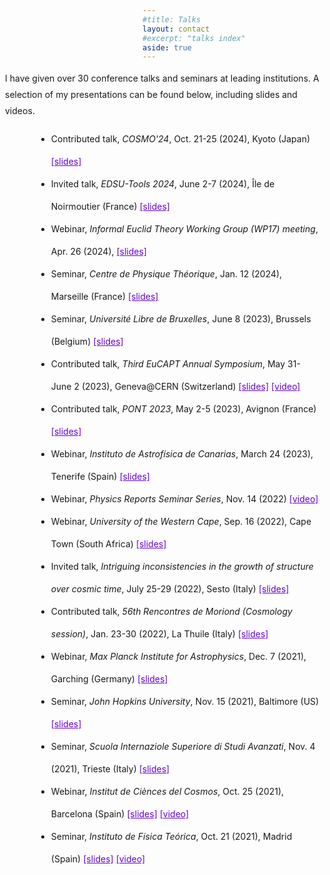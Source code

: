 ```yaml
---
#title: Talks
layout: contact
#excerpt: "talks index"
aside: true
---
```



<p style="line-height:26px; margin-left: -220px; margin-right: 220px;">
I have given over 30 conference talks and seminars at leading institutions. A selection of my presentations can be found below, including slides and videos.
</p>

<ul style="line-height:36px; margin-left: -170px; margin-right: 220px;" >
  <li>Contributed talk, <em>COSMO'24</em>, Oct. 21-25 (2024), Kyoto (Japan) <a href="/assets/talks/Talk_COSMO24.pdf" style="color: #6600cc;"> [slides]</a>
  </li>

  <li> Invited talk, <em>EDSU-Tools 2024</em>, June 2-7 (2024), Île de Noirmoutier (France) <a href="/assets/talks/Talk_EDSU-Tools.pdf" style="color: #6600cc;"> [slides]</a>
  </li>

  <li> Webinar, <em>Informal Euclid Theory Working Group (WP17) meeting</em>, Apr. 26 (2024), <a href="/assets/talks/Talk_Euclid_WP17.pdf" style="color: #6600cc;"> [slides]</a>
  </li>

  <li> Seminar, <em>Centre de Physique Théorique</em>, Jan. 12 (2024), Marseille (France) <a href="/assets/talks/Talk_CPT.pdf" style="color: #6600cc;"> [slides]</a>
  </li>

  <li> Seminar, <em>Université Libre de Bruxelles</em>, June 8 (2023), Brussels (Belgium) <a href="/assets/talks/Talk_ULB.pdf" style="color: #6600cc;"> [slides]</a>
  </li>

  <li> Contributed talk, <em>Third EuCAPT Annual Symposium</em>, May 31-June 2 (2023), Geneva@CERN (Switzerland) <a href="/assets/talks/Talk_EuCAPT.pdf" style="color: #6600cc;"> [slides]</a> <a href="https://cds.cern.ch/record/2860832" style="color: #6600cc;"> [video]</a>
  </li>

  <li> Contributed talk, <em>PONT 2023</em>, May 2-5 (2023), Avignon (France) <a href="/assets/talks/Talk_PONT.pdf" style="color: #6600cc;"> [slides]</a> 
  </li>

  <li> Webinar, <em>Instituto de Astrofísica de Canarias</em>, March 24 (2023), Tenerife (Spain) <a href="/assets/talks/Talk_IAC.pdf" style="color: #6600cc;"> [slides]</a>
  </li>


  <li> Webinar, <em>Physics Reports Seminar Series</em>, Nov. 14 (2022) <a href="https://cassyni.com/events/YZp9s3poZZmqqV86HM2hoB" style="color: #6600cc;"> [video]</a>
  </li>


  <li> Webinar, <em>University of the Western Cape</em>, Sep. 16 (2022), Cape Town (South Africa) <a href="/assets/talks/Talk_UWC.pdf" style="color: #6600cc;"> [slides]</a>
  </li>

  <li> Invited talk, <em>Intriguing inconsistencies in the growth of structure over cosmic time</em>, July 25-29 (2022), Sesto (Italy) <a href="/assets/talks/Talk_Sesto.pdf" style="color: #6600cc;"> [slides]</a>
  </li>

  <li> Contributed talk, <em>56th Rencontres de Moriond (Cosmology session)</em>, Jan. 23-30 (2022), La Thuile (Italy) <a href="/assets/talks/Talk_Moriond.pdf" style="color: #6600cc;"> [slides]</a>
  </li>

  <li> Webinar, <em>Max Planck Institute for Astrophysics</em>, Dec. 7 (2021), Garching (Germany) <a href="/assets/talks/Talk_MPA.pdf" style="color: #6600cc;"> [slides]</a>
  </li>

  <li> Seminar, <em>John Hopkins University</em>, Nov. 15 (2021), Baltimore (US) <a href="/assets/talks/Talk_SISSA_Hopkins.pdf" style="color: #6600cc;"> [slides]</a>
  </li>

  <li> Seminar, <em>Scuola Internaziole Superiore di Studi Avanzati</em>, Nov. 4 (2021), Trieste (Italy) <a href="/assets/talks/Talk_SISSA_Hopkins.pdf" style="color: #6600cc;"> [slides]</a>
  </li>

  <li> Webinar, <em>Institut de Ciènces del Cosmos</em>, Oct. 25 (2021), Barcelona (Spain) <a href="/assets/talks/Talk_ICCUB.pdf" style="color: #6600cc;"> [slides]</a> <a href="https://www.youtube.com/watch?v=7gofu8MRvTY&t=1067s" style="color: #6600cc;"> [video]</a>
  </li>

  <li> Seminar, <em>Instituto de Física Teórica</em>, Oct. 21 (2021), Madrid (Spain) <a href="/assets/talks/Talk_IFT.pdf" style="color: #6600cc;"> [slides]</a> <a href="https://www.youtube.com/watch?v=T1bihFjbgUY&t=1s" style="color: #6600cc;"> [video]</a>
  </li>


</ul>
